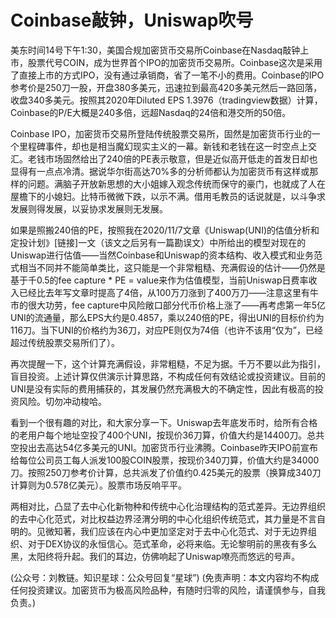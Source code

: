 # Coinbase敲钟，Uniswap吹号

美东时间14号下午1:30，美国合规加密货币交易所Coinbase在Nasdaq敲钟上市，股票代号COIN，成为世界首个IPO的加密货币交易所。Coinbase这次是采用了直接上市的方式IPO，没有通过承销商，省了一笔不小的费用。Coinbase的IPO参考价是250刀一股，开盘380多美元，迅速拉到最高420多美元然后一路回落，收盘340多美元。按照其2020年Diluted EPS 1.3976（tradingview数据）计算，Coinbase的P/E大概是240多倍，远超Nasdaq的24倍和港交所的50倍。

Coinbase IPO，加密货币交易所登陆传统股票交易所，固然是加密货币行业的一个里程碑事件，却也是相当魔幻现实主义的一幕。新钱和老钱在这一时空点上交汇。老钱市场固然给出了240倍的PE表示敬意，但是近似高开低走的首发日却也显得有一点点冷清。据说华尔街高达70%多的分析师都认为加密货币有这样或那样的问题。满脑子开放新思想的大小姐嫁入观念传统而保守的豪门，也就成了人在屋檐下的小媳妇。比特币微微下跌，以示不满。借用毛教员的话说就是，以斗争求发展则得发展，以妥协求发展则无发展。

如果是照搬240倍的PE，按照我在2020/11/7文章《Uniswap\(UNI\)的估值分析和定投计划》\[链接\]一文（该文之后另有一篇勘误文）中所给出的模型对现在的Uniswap进行估值——当然Coinbase和Uniswap的资本结构、收入模式和业务范式相当不同并不能简单类比，这只能是一个非常粗糙、充满假设的估计——仍然是基于千0.5的fee capture \* PE = value来作为估值模型，当前Uniswap日费率收入已经比去年写文章时提高了4倍，从100万刀涨到了400万刀——注意这里有牛市的很大功劳，fee capture中风险敞口部分代币价格上涨了——再考虑第一年5亿UNI的流通量，那么EPS大约是0.4857，乘以240倍的PE，得出UNI的目标价约为116刀。当下UNI的价格约为36刀，对应PE则仅为74倍（也许不该用“仅为”，已经超过传统股票交易所们了）。

再次提醒一下，这个计算充满假设，非常粗糙，不足为据。千万不要以此为指引，盲目投资。上述计算仅供演示计算思路，不构成任何有效结论或投资建议。目前的UNI是没有实际的费用捕获的，其发展仍然充满极大的不确定性，因此有极高的投资风险。切勿冲动梭哈。

看到一个很有趣的对比，和大家分享一下。Uniswap去年底发币时，给所有合格的老用户每个地址空投了400个UNI，按现价36刀算，价值大约是14400刀。总共空投出去高达54亿多美元的UNI。加密货币行业沸腾。Coinbase昨天IPO前宣布给每位公司员工每人派发100股COIN股票，按现价340刀算，价值大约是34000刀。按照250刀参考价计算，总共派发了价值约0.425美元的股票（换算成340刀计算则为0.578亿美元）。股票市场反响平平。

两相对比，凸显了去中心化新物种和传统中心化治理结构的范式差异。无边界组织的去中心化范式，对比权益边界泾渭分明的中心化组织传统范式，其力量是不言自明的。见微知著，我们应该在内心中更加坚定对于去中心化范式、对于无边界组织、对于DEX协议的永恒信心。范式革命，必将来临。无论黎明前的黑夜有多么黑，太阳终将升起。我们的耳边，仿佛响起了Uniswap嘹亮而悠远的号声。

\(公众号：刘教链。知识星球：公众号回复“星球”\)  \(免责声明：本文内容均不构成任何投资建议。加密货币为极高风险品种，有随时归零的风险，请谨慎参与，自我负责。\)

